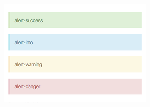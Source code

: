 ![Preview](https://raw.githubusercontent.com/Robert-Frampton/lfr-modern-alert-themelet/master/screenshot.png)